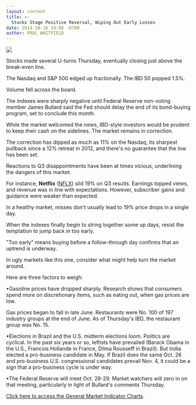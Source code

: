```yaml
---
layout: content
title: >-
  Stocks Stage Positive Reversal, Wiping Out Early Losses
date: 2014-10-16 19:08 -0700
author: PAUL WHITFIELD
---
```






![](https://www.investors.com/wp-content/uploads/ibd-migrated-images/MPv_141017_635490691271454855.png)









Stocks made several U-turns Thursday, eventually closing just above the break-even line.


The Nasdaq and S&P 500 edged up fractionally. The IBD 50 popped 1.5%.


Volume fell across the board.


The indexes were sharply negative until Federal Reserve non-voting member James Bullard said the Fed should delay the end of its bond-buying program, set to conclude this month.


While the market welcomed the news, IBD-style investors would be prudent to keep their cash on the sidelines. The market remains in correction.


The correction has dipped as much as 11% on the Nasdaq, its sharpest pullback since a 12% retreat in 2012, and there's no guarantee that the low has been set.


Reactions to Q3 disappointments have been at times vicious, underlining the dangers of this market.


For instance, **Netflix** ([NFLX](https://research.investors.com/quote.aspx?symbol=NFLX)) slid 19% on Q3 results. Earnings topped views, and revenue was in line with expectations. However, subscriber gains and guidance were weaker than expected.


In a healthy market, misses don't usually lead to 19% price drops in a single day.


When the indexes finally begin to string together some up days, resist the temptation to jump back in too early.


"Too early" means buying before a follow-through day confirms that an uptrend is underway.


In ugly markets like this one, consider what might help turn the market around.


Here are three factors to weigh:


•Gasoline prices have dropped sharply. Research shows that consumers spend more on discretionary items, such as eating out, when gas prices are low.


Gas prices began to fall in late June. Restaurants were No. 100 of 197 industry groups at the end of June. As of Thursday's IBD, the restaurant group was No. 15.


•Elections in Brazil and the U.S. midterm elections loom. Politics are cyclical. In the past six years or so, leftists have prevailed (Barack Obama in the U.S., Francois Hollande in France, Dilma Rousseff in Brazil). But India elected a pro-business candidate in May. If Brazil does the same Oct. 26 and pro-business U.S. congressional candidates prevail Nov. 4, it could be a sign that a pro-business cycle is under way.


•The Federal Reserve will meet Oct. 28-29. Market watchers will zero in on that meeting, particularly in light of Bullard's comments Thursday.


[Click here to access the General Market Indicator Charts](https://www.investors.com/pdf/GMI_101714.pdf).




